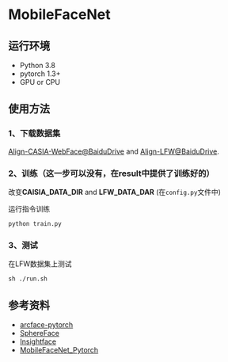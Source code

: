 # MobileFaceNet

## 运行环境

* Python 3.8
* pytorch 1.3+
* GPU or CPU

## 使用方法

### 1、下载数据集

[Align-CASIA-WebFace@BaiduDrive](https://pan.baidu.com/s/1k3Cel2wSHQxHO9NkNi3rkg) and [Align-LFW@BaiduDrive](https://pan.baidu.com/s/1r6BQxzlFza8FM8Z8C_OCBg).

### 2、训练（这一步可以没有，在result中提供了训练好的）

改变**CAISIA_DATA_DIR** and **LFW_DATA_DAR** (在`config.py`文件中)
  
运行指令训练

```
python train.py
```
      
### 3、测试

在LFW数据集上测试
    
      
```
sh ./run.sh
```

## 参考资料

  * [arcface-pytorch](https://github.com/ronghuaiyang/arcface-pytorch)
  * [SphereFace](https://github.com/wy1iu/sphereface)
  * [Insightface](https://github.com/deepinsight/insightface)
  * [MobileFaceNet_Pytorch](https://github.com/Xiaoccer/MobileFaceNet_Pytorch)
